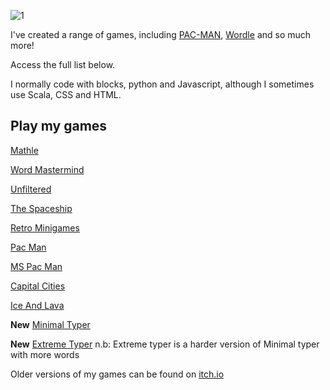 ![1](https://raw.githubusercontent.com/TiltedAngle/tiltedangle.github.io/main/images/Screenshot%202022-10-11%20at%2020.02.33.png)

I've created a range of games, including [PAC-MAN](/games/pacman), [Wordle](/games/wordmastermind) and so much more!

Access the full list below.

I normally code with blocks, python and Javascript, although I sometimes use Scala, CSS and HTML.

## Play my games

[Mathle](/games/mathle)

[Word Mastermind](/games/wordmastermind)

[Unfiltered](/games/unfiltered)

[The Spaceship](/games/thespaceship)

[Retro Minigames](/games/retrominigames)

[Pac Man](/games/pacman)

[MS Pac Man](/games/mspacman)

[Capital Cities](/games/capitalcities)

[Ice And Lava](/games/iceandlava)

**New** [Minimal Typer](/games/minimalisttyper)

**New** [Extreme Typer](/games/extremetyper)
          n.b: Extreme typer is a harder version of Minimal typer with more words

Older versions of my games can be found on [itch.io](tiltedangle.itch.io)
